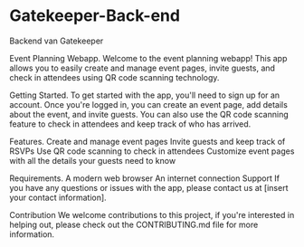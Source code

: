 # Gatekeeper-Back-end
Backend van Gatekeeper


Event Planning Webapp.
Welcome to the event planning webapp! This app allows you to easily create and manage event pages, invite guests, and check in attendees using QR code scanning technology.

Getting Started.
To get started with the app, you'll need to sign up for an account. Once you're logged in, you can create an event page, add details about the event, and invite guests. You can also use the QR code scanning feature to check in attendees and keep track of who has arrived.

Features.
Create and manage event pages
Invite guests and keep track of RSVPs
Use QR code scanning to check in attendees
Customize event pages with all the details your guests need to know

Requirements.
A modern web browser
An internet connection
Support
If you have any questions or issues with the app, please contact us at [insert your contact information].

Contribution
We welcome contributions to this project, if you're interested in helping out, please check out the CONTRIBUTING.md file for more information.

